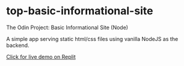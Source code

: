 # top-basic-informational-site

The Odin Project: Basic Informational Site (Node)

A simple app serving static html/css files using vanilla NodeJS as the backend. 

[Click for live demo on Replit](http://top-basic-informational-site.bombr90.repl.co/)
